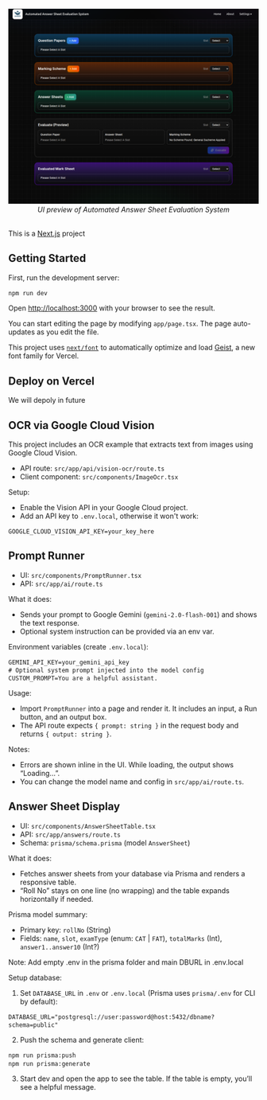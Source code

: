<!-- UI Preview -->
<p align="center">
  <img src="docs/assets/ui_preview.png" alt="AASES UI Preview" />
  <br />
  <em>UI preview of Automated Answer Sheet Evaluation System</em>
  <br /><br />
</p>

This is a [Next.js](https://nextjs.org) project 

## Getting Started

First, run the development server:

```bash
npm run dev
```

Open [http://localhost:3000](http://localhost:3000) with your browser to see the result.

You can start editing the page by modifying `app/page.tsx`. The page auto-updates as you edit the file.

This project uses [`next/font`](https://nextjs.org/docs/app/building-your-application/optimizing/fonts) to automatically optimize and load [Geist](https://vercel.com/font), a new font family for Vercel.


## Deploy on Vercel

We will depoly in future

## OCR via Google Cloud Vision

This project includes an OCR example that extracts text from images using Google Cloud Vision.

- API route: `src/app/api/vision-ocr/route.ts`
- Client component: `src/components/ImageOcr.tsx`

Setup:
- Enable the Vision API in your Google Cloud project.
- Add an API key to `.env.local`, otherwise it won't work:

```
GOOGLE_CLOUD_VISION_API_KEY=your_key_here
```

## Prompt Runner

- UI: `src/components/PromptRunner.tsx`
- API: `src/app/ai/route.ts`

What it does:
- Sends your prompt to Google Gemini (`gemini-2.0-flash-001`) and shows the text response.
- Optional system instruction can be provided via an env var.

Environment variables (create `.env.local`):

```
GEMINI_API_KEY=your_gemini_api_key
# Optional system prompt injected into the model config
CUSTOM_PROMPT=You are a helpful assistant.
```

Usage:
- Import `PromptRunner` into a page and render it. It includes an input, a Run button, and an output box.
- The API route expects `{ prompt: string }` in the request body and returns `{ output: string }`.

Notes:
- Errors are shown inline in the UI. While loading, the output shows “Loading…”.
- You can change the model name and config in `src/app/ai/route.ts`.

## Answer Sheet Display

- UI: `src/components/AnswerSheetTable.tsx`
- API: `src/app/answers/route.ts`
- Schema: `prisma/schema.prisma` (model `AnswerSheet`)

What it does:
- Fetches answer sheets from your database via Prisma and renders a responsive table.
- “Roll No” stays on one line (no wrapping) and the table expands horizontally if needed.

Prisma model summary:
- Primary key: `rollNo` (String)
- Fields: `name`, `slot`, `examType` (enum: `CAT` | `FAT`), `totalMarks` (Int), `answer1..answer10` (Int?)

Note: Add empty .env in the prisma folder and main DBURL in .env.local

Setup database:
1. Set `DATABASE_URL` in `.env` or `.env.local` (Prisma uses `prisma/.env` for CLI by default):

```
DATABASE_URL="postgresql://user:password@host:5432/dbname?schema=public"
```

2. Push the schema and generate client:

```bash
npm run prisma:push
npm run prisma:generate
```

3. Start dev and open the app to see the table. If the table is empty, you’ll see a helpful message.
